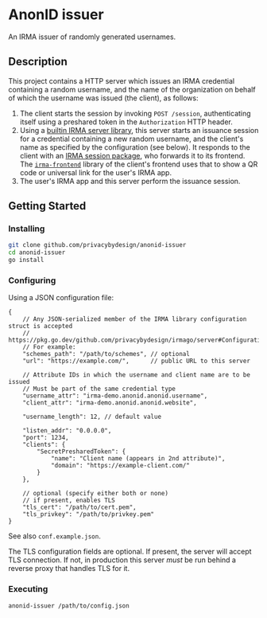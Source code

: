 # AnonID issuer

An IRMA issuer of randomly generated usernames.

## Description

This project contains a HTTP server which issues an IRMA credential containing a random username, and the name of the organization on behalf of which the username was issued (the client), as follows:

1. The client starts the session by invoking `POST /session`, authenticating itself using a preshared token in the `Authorization` HTTP header.
2. Using a [builtin IRMA server library](https://irma.app/docs/irma-server-lib/), this server starts an issuance session for a credential containing a new random username, and the client's name as specified by the configuration (see below). It responds to the client with an [IRMA session package](https://irma.app/docs/api-irma-server/#post-session), who forwards it to its frontend. The [`irma-frontend`](https://irma.app/docs/irma-frontend/) library of the client's frontend uses that to show a QR code or universal link for the user's IRMA app.
3. The user's IRMA app and this server perform the issuance session.

## Getting Started

### Installing

```sh
git clone github.com/privacybydesign/anonid-issuer
cd anonid-issuer
go install
```

### Configuring

Using a JSON configuration file:

```json5
{
    // Any JSON-serialized member of the IRMA library configuration struct is accepted
    // https://pkg.go.dev/github.com/privacybydesign/irmago/server#Configuration
    // For example:
    "schemes_path": "/path/to/schemes", // optional
    "url": "https://example.com/",      // public URL to this server

    // Attribute IDs in which the username and client name are to be issued
    // Must be part of the same credential type
    "username_attr": "irma-demo.anonid.anonid.username",
    "client_attr": "irma-demo.anonid.anonid.website",
    
    "username_length": 12, // default value

    "listen_addr": "0.0.0.0",
    "port": 1234,
    "clients": {
        "SecretPresharedToken": {
            "name": "Client name (appears in 2nd attribute)",
            "domain": "https://example-client.com/"
        }
    },
    
    // optional (specify either both or none)
    // if present, enables TLS
    "tls_cert": "/path/to/cert.pem",
    "tls_privkey": "/path/to/privkey.pem"
}
```

See also `conf.example.json`.

The TLS configuration fields are optional. If present, the server will accept TLS connection. If not, in production this server *must* be run behind a reverse proxy that handles TLS for it.

### Executing

```
anonid-issuer /path/to/config.json
```
